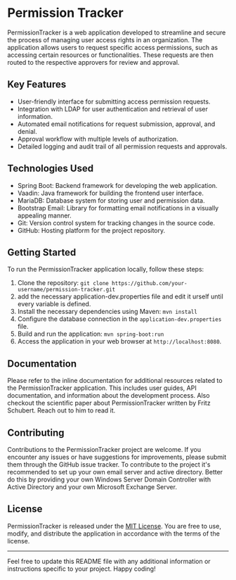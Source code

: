 # Permission Tracker

PermissionTracker is a web application developed to streamline and secure the process of managing user access rights in an organization. The application allows users to request specific access permissions, such as accessing certain resources or functionalities. These requests are then routed to the respective approvers for review and approval.

## Key Features

- User-friendly interface for submitting access permission requests.
- Integration with LDAP for user authentication and retrieval of user information.
- Automated email notifications for request submission, approval, and denial.
- Approval workflow with multiple levels of authorization.
- Detailed logging and audit trail of all permission requests and approvals.

## Technologies Used

- Spring Boot: Backend framework for developing the web application.
- Vaadin: Java framework for building the frontend user interface.
- MariaDB: Database system for storing user and permission data.
- Bootstrap Email: Library for formatting email notifications in a visually appealing manner.
- Git: Version control system for tracking changes in the source code.
- GitHub: Hosting platform for the project repository.

## Getting Started

To run the PermissionTracker application locally, follow these steps:

1. Clone the repository: `git clone https://github.com/your-username/permission-tracker.git`
2. add the necessary application-dev.properties file and edit it urself until every variable is defined.
3. Install the necessary dependencies using Maven: `mvn install`
4. Configure the database connection in the `application-dev.properties` file.
5. Build and run the application: `mvn spring-boot:run`
6. Access the application in your web browser at `http://localhost:8080`.

## Documentation

Please refer to the inline documentation for additional resources related to the PermissionTracker application. This includes user guides, API documentation, and information about the development process.
Also checkout the scientific paper about PermissionTracker written by Fritz Schubert. Reach out to him to read it.

## Contributing

Contributions to the PermissionTracker project are welcome. If you encounter any issues or have suggestions for improvements, please submit them through the GitHub issue tracker.
To contribute to the project it's recommended to set up your own email server and active directory. Better do this by providing your own Windows Server Domain Controller with Active Directory and your own Microsoft Exchange Server.

## License

PermissionTracker is released under the [MIT License](./license.md). You are free to use, modify, and distribute the application in accordance with the terms of the license.

---

Feel free to update this README file with any additional information or instructions specific to your project. Happy coding!
